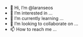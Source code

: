 - 👋 Hi, I’m @laranseos
- 👀 I’m interested in ...
- 🌱 I’m currently learning ...
- 💞️ I’m looking to collaborate on ...
- 📫 How to reach me ...

<!---
laranseos/laranseos is a ✨ special ✨ repository because its `README.md` (this file) appears on your GitHub profile.
You can click the Preview link to take a look at your changes.
--->
